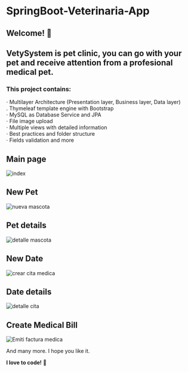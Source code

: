 # SpringBoot-Veterinaria-App

## Welcome! 👋

## VetySystem is pet clinic, you can go with your pet and receive attention from a profesional medical pet.

### This project contains: 

⋅ Multilayer Architecture (Presentation layer, Business layer, Data layer)\
. Thymeleaf template engine with Bootstrap\
⋅ MySQL as Database Service and JPA \
⋅ File image upload \
⋅ Multiple views with detailed information \
⋅ Best practices and folder structure \
⋅ Fields validation and more 


## Main page
![index](https://user-images.githubusercontent.com/45151760/211085868-e4454ddb-4037-41fc-833a-5664e934aed4.png)

## New Pet
![nueva mascota](https://user-images.githubusercontent.com/45151760/211085871-b209824a-3a79-4471-9f09-6ded4dd696e1.png)

## Pet details
![detalle mascota](https://user-images.githubusercontent.com/45151760/211085866-e3ed3240-98e2-4ed7-a496-b907715b2c6d.png)

## New Date
![crear cita medica](https://user-images.githubusercontent.com/45151760/211085864-91f29359-8d4e-43f5-8267-69505c555ce3.png)

## Date details
![detalle cita](https://user-images.githubusercontent.com/45151760/211085865-bb85feb1-881d-49a6-ab93-95955ca9d7cb.png)

## Create Medical Bill
![Emiti factura medica](https://user-images.githubusercontent.com/45151760/211085867-78f18d73-4472-4dc0-a45c-b81394a6377b.png)


And many more.
I hope you like it.

**I love to code!** 🚀
